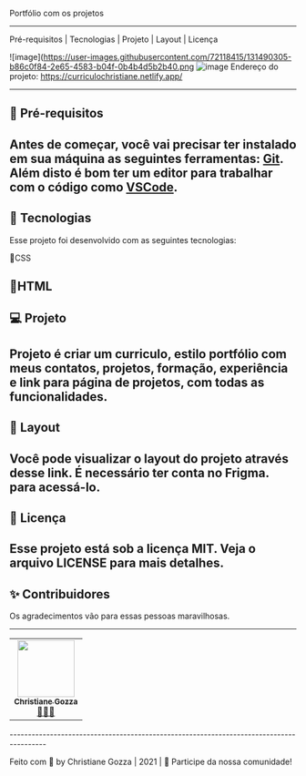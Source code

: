 Portfólio com os projetos
*****************************************************************************
Pré-requisitos | Tecnologias | Projeto | Layout | Licença


![image](https://user-images.githubusercontent.com/72118415/131490305-b86c0f84-2e65-4583-b04f-0b4b4d5b2b40.png
![image](https://user-images.githubusercontent.com/72118415/131491309-3fb7d223-8921-46ad-a271-89ca77a4614a.png)
Endereço do projeto:
https://curriculochristiane.netlify.app/
-------------------------------------------------- -----------------------------------

## 🧩 Pré-requisitos

Antes de começar, você vai precisar ter instalado em sua máquina as seguintes ferramentas:
[Git](https://github.com/git-for-windows/git/releases/download/v2.33.0.windows.2/Git-2.33.0.2-64-bit.exe).
Além disto é bom ter um editor para trabalhar com o código como [VSCode](https://code.visualstudio.com/).
----------------------------------------------------------------------------------------
## 🚀 Tecnologias

Esse projeto foi desenvolvido com as seguintes tecnologias:

🌱CSS

🌱HTML
----------------------------------------------------------------------------------------
## 💻 Projeto

Projeto é criar um curriculo, estilo portfólio com meus contatos, projetos, formação, experiência e link para página de projetos,  com todas as funcionalidades.
----------------------------------------------------------------------------------------
## 🔖 Layout

Você pode visualizar o layout do projeto através desse link. É necessário ter conta no Frigma. 
para acessá-lo.
----------------------------------------------------------------------------------------
## 📝 Licença

Esse projeto está sob a licença MIT. Veja o arquivo LICENSE para mais detalhes.
----------------------------------------------------------------------------------------
## ✨ Contribuidores 

Os agradecimentos vão para essas pessoas maravilhosas.

----------------------------------------------------------------------------------------
<table>
  <tr>
    <td align="center"><a href="https://github.com/chritianegozza"><img src="https://avatars.githubusercontent.com/u/72118415?v=4" width="100px;" alt=""/><br /><sub><b>Christiane Gozza</b></sub></a><br /><a href="https://github.com/chritianegozza">👩🏻‍💻</a></td>
   </tr>
  

</table>
----------------------------------------------------------------------------------------

Feito com 💛 by Christiane Gozza | 2021 | 👋 Participe da nossa comunidade!


